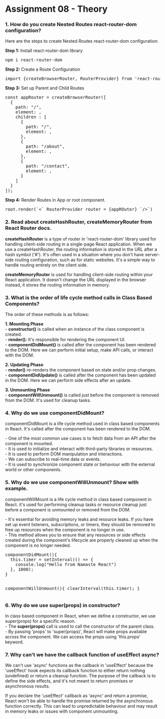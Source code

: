 # Assignment 08 - Theory

<h3>1. How do you create Nested Routes react-router-dom configuration?</h3>
<p>Here are the steps to create Nested Routes react-router-dom configuration:<br/>
<p><strong>Step 1:</strong> Install react-router-dom library</p>
<pre>
npm i react-router-dom
</pre>
<p><strong>Step 2:</strong> Create a Route Configuration</p>
<pre>
import {createBrowserRouter, RouterProvider} from 'react-router-dom';
</pre>
<p><strong>Step 3:</strong> Set up Parent and Child Routes</p>
<pre>
const appRouter = createBrowserRouter([
  {
    path: "/",
    element: <AppLayout />,
    children : [
      {
        path: "/",
        element: <Home />,
      },
      {
        path: "/about",
        element: <About />,
      },
      {
        path: "/contact",
        element: <Contact />,
      }
    ]
  }
]);
</pre>
<p><strong>Step 4:</strong> Render Routes in App or root component.</p>
<pre>
root.render(`<` RouterProvider router = {appROuter} `/>`)
</pre>
</p>

<h3>2. Read about createHashRouter, createMemoryRouter from React Router docs.</h3>
<p><strong>createHashRouter</strong> is a type of router in 'react-router-dom' library used for handling client-side routing in a single-page React application. When we use a createHashRouter, the routing information is stored in the URL after a hash symbol ('#'). It's often used in a situation where you don't have server-side routing configuration, such as for static websites. It's a simple way to handle routing entirely on the client side.</p>
<p><strong>createMemoryRouter</strong> is used for handling client-side routing within your React application. It doesn't change the URL displayed in the browser instead, it stores the routing information in memory.</p>

<h3>3. What is the order of life cycle method calls in Class Based Components?</h3>
<p>The order of these methods is as follows:</p>
<p><strong>1. Mounting Phase</strong><br/>
- <strong>constructor()</strong> is called when an instance of the class component is created.<br/>
- <strong>render():</strong> It's responsible for rendering the component UI.<br/>
- <strong>componentDidMount()</strong> is called after the component has been rendered to the DOM. Here we can perform initial setup, make API calls, or interact with the DOM.
</p>
<p><strong>2. Updating Phase</strong><br/>
- <strong>render()</strong> re-renders the component based on state and/or prop changes.<br/>
- <strong>componentDidUpdate()</strong> is called after the component has been updated in the DOM. Here we can perform side effects after an update.
</p>
<p><strong>3. Unmounting Phase</strong><br/>
- <strong>componentWillUnmount()</strong> is called just before the component is removed from the DOM. It's used for cleanup tasks.
</p>

<h3>4. Why do we use componentDidMount?</h3>
<p>componentDidMount is a life cycle method used in class based components in React. It's called after the component has been rendered to the DOM.</p>
<p>
- One of the most common use cases is to fetch data from an API after the component is mounted.<br/>
- It is used to initialize and interact with third-party libraries or resources.<br/>
- It is used to perform DOM manipulation and interactions.<br/>
- We can subscribe to real-time data or events.<br/>
- It is used to synchronize component state or behaviour with the external world or other components.
</p>

<h3>5. Why do we use componentWillUnmount? Show with example.</h3>
<p>componentWillMount is a life cycle method in class based component in React. it's used for performing cleanup tasks or resource cleanup just before a component is unmounted or removed from the DOM.</p>
<p>
- It's essential for avoiding memory leaks and resource leaks. If you have set up event listeners, subscriptions, or timers, they should be removed to free up resources when the component is no longer in use.<br/>
- This method allows you to ensure that any resources or side effects created during the component's lifecycle are properly cleaned up when the component is no longer needed.
</p>
<pre>
componentDidMount(){
  this.timer = setInterval(() => {
    console.log("Hello from Namaste React")
  }, 1000);
}

componentWillUnmount(){
  clearInterval(this.timer);
}
</pre>

<h3>6. Why do we use super(props) in constructor?</h3>
<p>In class based component in React, when we define a constructor, we use super(props) for a specific reason.<br/>
- The <strong>super(props)</strong> call is used to call the constructor of the parent class.<br/>
- By passing 'props' to 'super(props)', React will make props available across the component. We can access the props using 'this.props' keyword.
</p>

<h3>7. Why can't we have the callback function of useEffect async?</h3>
<p>We can't use 'async' functions as the callback in 'useEffect' because the 'useEffect' hook expects its callback function to either return nothing (undefined) or return a cleanup function. The purpose of the callback is to define the side effects, and it's not meant to return promises or asynchronous results.</p>
<p>If you declare the 'useEffect' callback as 'async' and return a promise, React won't be able to handle the promise returned by the asynchronous function correctly. This can lead to unpredictable behaviour and may result in memory leaks or issues with component unmounting.</p>
